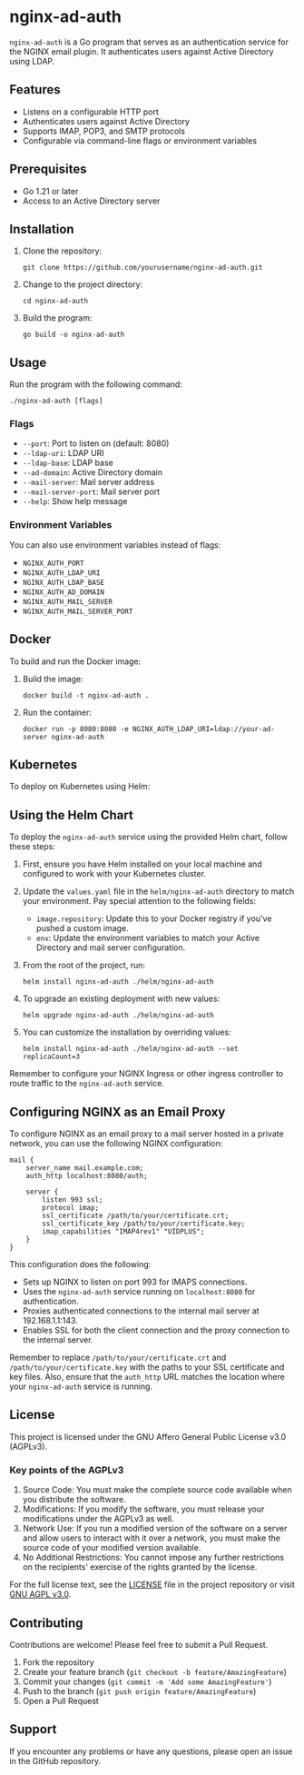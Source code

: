 # nginx-ad-auth

`nginx-ad-auth` is a Go program that serves as an authentication service for the NGINX email plugin. It authenticates users against Active Directory using LDAP.

## Features

- Listens on a configurable HTTP port
- Authenticates users against Active Directory
- Supports IMAP, POP3, and SMTP protocols
- Configurable via command-line flags or environment variables

## Prerequisites

- Go 1.21 or later
- Access to an Active Directory server

## Installation

1. Clone the repository:
   ```
   git clone https://github.com/yourusername/nginx-ad-auth.git
   ```

2. Change to the project directory:
   ```
   cd nginx-ad-auth
   ```

3. Build the program:
   ```
   go build -o nginx-ad-auth
   ```

## Usage

Run the program with the following command:

```
./nginx-ad-auth [flags]
```

### Flags

- `--port`: Port to listen on (default: 8080)
- `--ldap-uri`: LDAP URI
- `--ldap-base`: LDAP base
- `--ad-domain`: Active Directory domain
- `--mail-server`: Mail server address
- `--mail-server-port`: Mail server port
- `--help`: Show help message

### Environment Variables

You can also use environment variables instead of flags:

- `NGINX_AUTH_PORT`
- `NGINX_AUTH_LDAP_URI`
- `NGINX_AUTH_LDAP_BASE`
- `NGINX_AUTH_AD_DOMAIN`
- `NGINX_AUTH_MAIL_SERVER`
- `NGINX_AUTH_MAIL_SERVER_PORT`

## Docker

To build and run the Docker image:

1. Build the image:
   ```
   docker build -t nginx-ad-auth .
   ```

2. Run the container:
   ```
   docker run -p 8080:8080 -e NGINX_AUTH_LDAP_URI=ldap://your-ad-server nginx-ad-auth
   ```

## Kubernetes

To deploy on Kubernetes using Helm:

## Using the Helm Chart

To deploy the `nginx-ad-auth` service using the provided Helm chart, follow these steps:

1. First, ensure you have Helm installed on your local machine and configured to work with your Kubernetes cluster.

2. Update the `values.yaml` file in the `helm/nginx-ad-auth` directory to match your environment. Pay special attention to the following fields:
   - `image.repository`: Update this to your Docker registry if you've pushed a custom image.
   - `env`: Update the environment variables to match your Active Directory and mail server configuration.

3. From the root of the project, run:
   ```
   helm install nginx-ad-auth ./helm/nginx-ad-auth
   ```

4. To upgrade an existing deployment with new values:
   ```
   helm upgrade nginx-ad-auth ./helm/nginx-ad-auth
   ```

5. You can customize the installation by overriding values:
   ```
   helm install nginx-ad-auth ./helm/nginx-ad-auth --set replicaCount=3
   ```

Remember to configure your NGINX Ingress or other ingress controller to route traffic to the `nginx-ad-auth` service.

## Configuring NGINX as an Email Proxy

To configure NGINX as an email proxy to a mail server hosted in a private network, you can use the following NGINX configuration:

```nginx
mail {
    server_name mail.example.com;
    auth_http localhost:8080/auth;

    server {
        listen 993 ssl;
        protocol imap;
        ssl_certificate /path/to/your/certificate.crt;
        ssl_certificate_key /path/to/your/certificate.key;
        imap_capabilities "IMAP4rev1" "UIDPLUS";
    }
}
```

This configuration does the following:
- Sets up NGINX to listen on port 993 for IMAPS connections.
- Uses the `nginx-ad-auth` service running on `localhost:8080` for authentication.
- Proxies authenticated connections to the internal mail server at 192.168.1.1:143.
- Enables SSL for both the client connection and the proxy connection to the internal server.

Remember to replace `/path/to/your/certificate.crt` and `/path/to/your/certificate.key` with the paths to your SSL certificate and key files. Also, ensure that the `auth_http` URL matches the location where your `nginx-ad-auth` service is running.

## License

This project is licensed under the GNU Affero General Public License v3.0 (AGPLv3).

### Key points of the AGPLv3

1. Source Code: You must make the complete source code available when you distribute the software.
2. Modifications: If you modify the software, you must release your modifications under the AGPLv3 as well.
3. Network Use: If you run a modified version of the software on a server and allow users to interact with it over a network, you must make the source code of your modified version available.
4. No Additional Restrictions: You cannot impose any further restrictions on the recipients' exercise of the rights granted by the license.

For the full license text, see the [LICENSE](LICENSE.md) file in the project repository or visit [GNU AGPL v3.0](https://www.gnu.org/licenses/agpl-3.0.en.html).

## Contributing

Contributions are welcome! Please feel free to submit a Pull Request.

1. Fork the repository
2. Create your feature branch (`git checkout -b feature/AmazingFeature`)
3. Commit your changes (`git commit -m 'Add some AmazingFeature'`)
4. Push to the branch (`git push origin feature/AmazingFeature`)
5. Open a Pull Request

## Support

If you encounter any problems or have any questions, please open an issue in the GitHub repository.